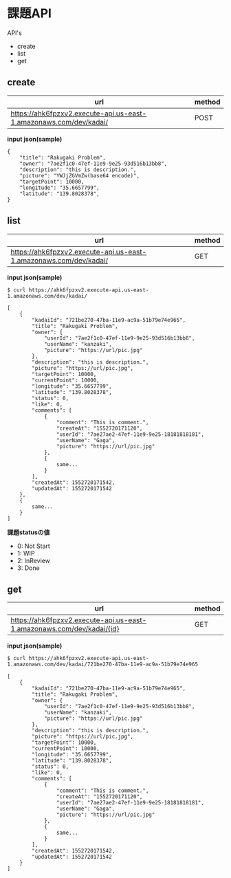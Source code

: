 # 課題API

API's

* create
* list
* get

## create

| url | method |
| - | - |
| https://ahk6fpzxv2.execute-api.us-east-1.amazonaws.com/dev/kadai/ | POST |

**input json(sample)**
```
{
	"title": "Rakugaki Problem",
	"owner": "7ae2f1c0-47ef-11e9-9e25-93d516b13bb8",
	"description": "this is description.",
	"picture": "YWJjZGVmZw(base64 encode)",
	"targetPoint": 10000,
	"longitude": "35.6657799",
	"latitude": "139.8028378",
}
```

## list

| url | method |
| - | - |
| https://ahk6fpzxv2.execute-api.us-east-1.amazonaws.com/dev/kadai/ | GET |

**input json(sample)**
```
$ curl https://ahk6fpzxv2.execute-api.us-east-1.amazonaws.com/dev/kadai/

[
	{
		"kadaiId": "721be270-47ba-11e9-ac9a-51b79e74e965",
		"title": "Rakugaki Problem",
		"owner": {
			"userId": "7ae2f1c0-47ef-11e9-9e25-93d516b13bb8",
			"userName": "kanzaki",
			"picture": "https://url/pic.jpg"
		},
		"description": "this is description.",
		"picture": "https://url/pic.jpg",
		"targetPoint": 10000,
		"currentPoint": 10000,
		"longitude": "35.6657799",
		"latitude": "139.8028378",
		"status": 0,
		"like": 0,
		"comments": [
			{
				"comment": "This is comment.",
				"createAt": "1552720171120",
				"userId": "7ae27ae2-47ef-11e9-9e25-18181818181",
				"userName": "Gaga",
				"picture": "https://url/pic.jpg"
			},
			{
				same...
			}
		],
		"createdAt": 1552720171542,
		"updatedAt": 1552720171542
	},
	{
		same...
	}
]
```

**課題statusの値**

* 0: Not Start
* 1: WIP
* 2: InReview
* 3: Done


## get

| url | method |
| - | - |
| https://ahk6fpzxv2.execute-api.us-east-1.amazonaws.com/dev/kadai/{id} | GET |

**input json(sample)**
```
$ curl https://ahk6fpzxv2.execute-api.us-east-1.amazonaws.com/dev/kadai/721be270-47ba-11e9-ac9a-51b79e74e965

[
	{
		"kadaiId": "721be270-47ba-11e9-ac9a-51b79e74e965",
		"title": "Rakugaki Problem",
		"owner": {
			"userId": "7ae2f1c0-47ef-11e9-9e25-93d516b13bb8",
			"userName": "kanzaki",
			"picture": "https://url/pic.jpg"
		},
		"description": "this is description.",
		"picture": "https://url/pic.jpg",
		"targetPoint": 10000,
		"currentPoint": 10000,
		"longitude": "35.6657799",
		"latitude": "139.8028378",
		"status": 0,
		"like": 0,
		"comments": [
			{
				"comment": "This is comment.",
				"createAt": "1552720171120",
				"userId": "7ae27ae2-47ef-11e9-9e25-18181818181",
				"userName": "Gaga",
				"picture": "https://url/pic.jpg"
			},
			{
				same...
			}
		],
		"createdAt": 1552720171542,
		"updatedAt": 1552720171542
	}
]
```

